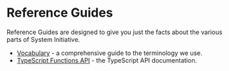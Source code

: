 # Reference Guides

Reference Guides are designed to give you just the facts about the various parts
of System Initiative.

- [Vocabulary](./vocabulary.md) - a comprehensive guide to the terminology we
  use.
- [TypeScript Functions API](./typescript/asset_builder/README.md) - the
  TypeScript API documentation.
